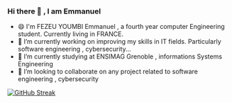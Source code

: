 ### Hi there 👋 ,  I am Emmanuel 
<!--
**FYE237/FYE237** is a ✨ _special_ ✨ repository because its `README.md` (this file) appears on your GitHub profile.

Here are some ideas to get you started:-->
- 😄 I'm FEZEU YOUMBI Emmanuel , a fourth year computer Engineering student. Currently living in FRANCE.
- 🔭 I’m currently working on improving my skills in IT fields. Particularly software engineering , cybersecurity...
- 🌱 I’m currently studying at ENSIMAG Grenoble , informations Systems Engineering
- 👯 I’m looking to collaborate on any project related to software engineering , cybersecurity


[![GitHub Streak](https://streak-stats.demolab.com?user=FYE237)](https://git.io/streak-stats)

